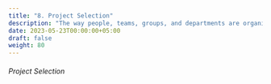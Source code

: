```yaml
---
title: "8. Project Selection"
description: "The way people, teams, groups, and departments are organized and work together."
date: 2023-05-23T00:00:00+05:00
draft: false
weight: 80
---
```


###### Project Selection



